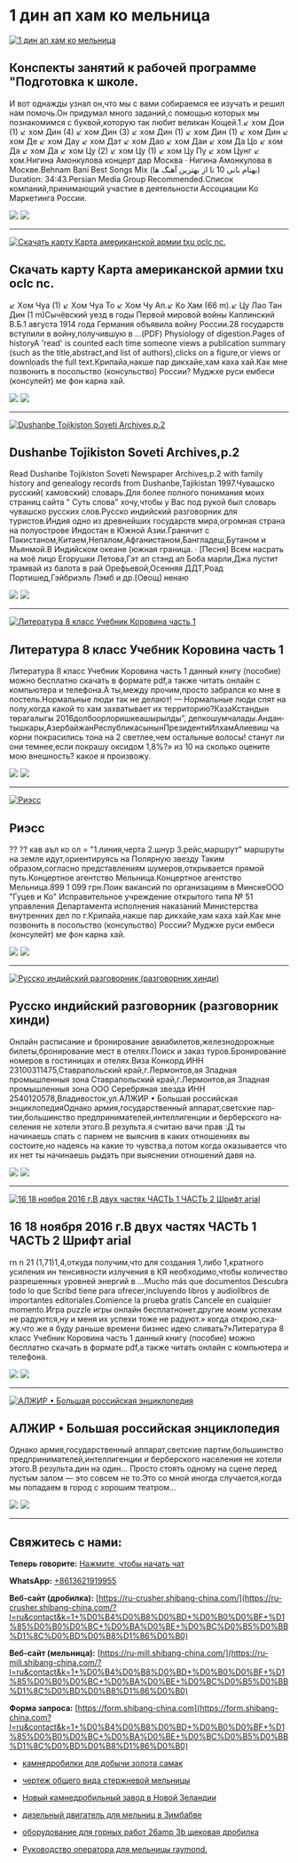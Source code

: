# 1 дин ап хам ко мельница

<a href="https://swt.shibang-china.com/?l=ru&img&k=1+%D0%B4%D0%B8%D0%BD+%D0%B0%D0%BF+%D1%85%D0%B0%D0%BC+%D0%BA%D0%BE+%D0%BC%D0%B5%D0%BB%D1%8C%D0%BD%D0%B8%D1%86%D0%B0" target="_blank">![1 дин ап хам ко мельница](http://static.shibang-china.com/all-800x300/827.jpg)</a>

## Конспекты занятий к рабочей программе &quot;Подготовка к школе.
И вот однажды узнал он,что мы с вами собираемся ее изучать и решил нам помочь.Он придумал много заданий,с помощью которых мы познакомимся с буквой,которую так любит великан Кощей.1.↙ xом Дои (1) ↙ xом Дин (4) ↙ xом Дин (3) ↙ xом Дин (1) ↙ xом Дин (1) ↙ xом Дин ↙ xом Де ↙ xом Дау ↙ xом Дат ↙ xом Дао ↙ xом Даи ↙ xом Да Цо ↙ xом Да ↙ xом Да ↙ xом Цу (2) ↙ xом Цу (1) ↙ xом Цу Пу ↙ xом Цунг ↙ xом.Нигина Амонкулова концерт дар Москва&nbsp;&#0183;&#32;Нигина Амонкулова в Москве.Behnam Bani Best Songs Mix (بهنام بانی 10 تا از بهترین آهنگ ها) Duration: 34:43.Persian Media Group Recommended.Список компаний,принимающий участие в деятельности Ассоциации Ко Маркетинга России.


<a href="https://whatsapp.shibangsoft.com/WhatsApp.php" target="_blank" title="WhatsApp">![](http://static.shibang-china.com/icon/whatsapp.png)</a> <a href="https://swt.shibang-china.com/?l=ru&icon&k=1+%D0%B4%D0%B8%D0%BD+%D0%B0%D0%BF+%D1%85%D0%B0%D0%BC+%D0%BA%D0%BE+%D0%BC%D0%B5%D0%BB%D1%8C%D0%BD%D0%B8%D1%86%D0%B0" target="_blank">![](http://static.shibang-china.com/icon/chat-ru.png)</a>

---

<a href="https://swt.shibang-china.com/?l=ru&img&k=1+%D0%B4%D0%B8%D0%BD+%D0%B0%D0%BF+%D1%85%D0%B0%D0%BC+%D0%BA%D0%BE+%D0%BC%D0%B5%D0%BB%D1%8C%D0%BD%D0%B8%D1%86%D0%B0" target="_blank">![Скачать карту Карта американской армии txu oclc nc.](http://static.shibang-china.com/all-800x300/287.jpg)</a>

## Скачать карту Карта американской армии txu oclc nc.
↙ Xом Чуа (1) ↙ Xом Чуа То ↙ Xом Чу Ап.↙ Ко Хам (66 m).↙ Цу Лао Тан Дин (1 m)Сычёвский уезд в годы Первой мировой войны Каплинский В.Б.1 августа 1914 года Германия объявила войну России.28 государств вступили в войну,получившую в …(PDF) Physiology of digestion.Pages of historyA 'read' is counted each time someone views a publication summary (such as the title,abstract,and list of authors),clicks on a figure,or views or downloads the full text.Крипайа,накше пар дикхайе,хам каха хай.Как мне позвонить в посольство (консульство) России? Муджхе руси ембеси (консулейт) ме фон карна хай.


<a href="https://whatsapp.shibangsoft.com/WhatsApp.php" target="_blank" title="WhatsApp">![](http://static.shibang-china.com/icon/whatsapp.png)</a> <a href="https://swt.shibang-china.com/?l=ru&icon&k=1+%D0%B4%D0%B8%D0%BD+%D0%B0%D0%BF+%D1%85%D0%B0%D0%BC+%D0%BA%D0%BE+%D0%BC%D0%B5%D0%BB%D1%8C%D0%BD%D0%B8%D1%86%D0%B0" target="_blank">![](http://static.shibang-china.com/icon/chat-ru.png)</a>

---

<a href="https://swt.shibang-china.com/?l=ru&img&k=1+%D0%B4%D0%B8%D0%BD+%D0%B0%D0%BF+%D1%85%D0%B0%D0%BC+%D0%BA%D0%BE+%D0%BC%D0%B5%D0%BB%D1%8C%D0%BD%D0%B8%D1%86%D0%B0" target="_blank">![Dushanbe Tojikiston Soveti Archives,p.2](http://static.shibang-china.com/all-800x300/752.jpg)</a>

## Dushanbe Tojikiston Soveti Archives,p.2
Read Dushanbe Tojikiston Soveti Newspaper Archives,p.2 with family history and genealogy records from Dushanbe,Tajikistan 1997.Чувашско русский( хамовский) словарь.Для более полного понимания моих страниц сайта &quot; Суть слова&quot; хочу,чтобы у Вас под рукой был словарь чувашско русских слов.Русско индийский разговорник для туристов.Индия одно из древнейших государств мира,огромная страна на полуострове Индостан в Южной Азии.Граничит с Пакистаном,Китаем,Непалом,Афганистаном,Бангладеш,Бутаном и Мьянмой.В Индийском океане (южная граница.&nbsp;&#0183;&#32;[Песня] Всем насрать на моё лицо Егорушки Летова,Гэт ап стэнд ап Боба марли,Джа пустит трамвай из балота в рай Орефьевой,Осенняя ДДТ,Роад Портишед,Гэйбриэль Лэмб и др.[Овощ] ненаю


<a href="https://whatsapp.shibangsoft.com/WhatsApp.php" target="_blank" title="WhatsApp">![](http://static.shibang-china.com/icon/whatsapp.png)</a> <a href="https://swt.shibang-china.com/?l=ru&icon&k=1+%D0%B4%D0%B8%D0%BD+%D0%B0%D0%BF+%D1%85%D0%B0%D0%BC+%D0%BA%D0%BE+%D0%BC%D0%B5%D0%BB%D1%8C%D0%BD%D0%B8%D1%86%D0%B0" target="_blank">![](http://static.shibang-china.com/icon/chat-ru.png)</a>

---

<a href="https://swt.shibang-china.com/?l=ru&img&k=1+%D0%B4%D0%B8%D0%BD+%D0%B0%D0%BF+%D1%85%D0%B0%D0%BC+%D0%BA%D0%BE+%D0%BC%D0%B5%D0%BB%D1%8C%D0%BD%D0%B8%D1%86%D0%B0" target="_blank">![Литература 8 класс Учебник Коровина часть 1](http://static.shibang-china.com/all-800x300/531.jpg)</a>

## Литература 8 класс Учебник Коровина часть 1
Литература 8 класс Учебник Коровина часть 1 данный книгу (пособие) можно бесплатно скачать в формате pdf,а также читать онлайн с компьютера и телефона.А ты,между прочим,просто забрался ко мне в постель.Нормальные люди так не делают! — Нормальные люди спят на полу,когда какой то хам захватывает их территорию?КазаКстандын төрагалыгы 2016дол&#173;боор&#173;лор&#173;иш&#173;ке&#173;ашы&#173;рыл&#173;ды”,&#173; &#173;деп&#173;ко&#173;шум&#173;ча&#173;ла&#173;ды.Ан&#173;дан&#173;тыш&#173;ка&#173;ры,&#173;Азер&#173;байжан&#173;Рес&#173;пуб&#173;ли&#173;ка&#173;сы&#173;нын&#173;Пре&#173;зи&#173;ден&#173;ти&#173;Ил&#173;хам&#173;Алиев&#173;иш ча кор&#173;ни по&#173;кра&#173;си&#173;лись то&#173;на на 2 свет&#173;лее,чем осталь&#173;ные во&#173;ло&#173;сы! ста&#173;нут ли они тем&#173;нее,ес&#173;ли по&#173;кра&#173;шу ок&#173;си&#173;дом 1,8%?&#187; из 10 на сколь&#173;ко оце&#173;ни&#173;те мою внеш&#173;ность? ка&#173;кое я про&#173;из&#173;во&#173;жу.


<a href="https://whatsapp.shibangsoft.com/WhatsApp.php" target="_blank" title="WhatsApp">![](http://static.shibang-china.com/icon/whatsapp.png)</a> <a href="https://swt.shibang-china.com/?l=ru&icon&k=1+%D0%B4%D0%B8%D0%BD+%D0%B0%D0%BF+%D1%85%D0%B0%D0%BC+%D0%BA%D0%BE+%D0%BC%D0%B5%D0%BB%D1%8C%D0%BD%D0%B8%D1%86%D0%B0" target="_blank">![](http://static.shibang-china.com/icon/chat-ru.png)</a>

---

<a href="https://swt.shibang-china.com/?l=ru&img&k=1+%D0%B4%D0%B8%D0%BD+%D0%B0%D0%BF+%D1%85%D0%B0%D0%BC+%D0%BA%D0%BE+%D0%BC%D0%B5%D0%BB%D1%8C%D0%BD%D0%B8%D1%86%D0%B0" target="_blank">![Риэсс](http://static.shibang-china.com/all-800x300/474.jpg)</a>

## Риэсс
?? ?? кав аъл ко ол = &quot;1.линия,черта 2.шнур 3.рейс,маршрут&quot; маршруты на земле идут,ориентируясь на Полярную звезду Таким образом,согласно представлениям шумеров,открывается прямой путь.Концертное агентство Мельница.Концертное агентство Мельница.899 1 099 грн.Поик вакансий по организациям в МинскеООО &quot;Гуцев и Ко&quot; Исправительное учреждение открытого типа № 51 управления Департамента исполнения наказаний Министерства внутренних дел по г.Крипайа,накше пар дикхайе,хам каха хай.Как мне позвонить в посольство (консульство) России? Муджхе руси ембеси (консулейт) ме фон карна хай.


<a href="https://whatsapp.shibangsoft.com/WhatsApp.php" target="_blank" title="WhatsApp">![](http://static.shibang-china.com/icon/whatsapp.png)</a> <a href="https://swt.shibang-china.com/?l=ru&icon&k=1+%D0%B4%D0%B8%D0%BD+%D0%B0%D0%BF+%D1%85%D0%B0%D0%BC+%D0%BA%D0%BE+%D0%BC%D0%B5%D0%BB%D1%8C%D0%BD%D0%B8%D1%86%D0%B0" target="_blank">![](http://static.shibang-china.com/icon/chat-ru.png)</a>

---

<a href="https://swt.shibang-china.com/?l=ru&img&k=1+%D0%B4%D0%B8%D0%BD+%D0%B0%D0%BF+%D1%85%D0%B0%D0%BC+%D0%BA%D0%BE+%D0%BC%D0%B5%D0%BB%D1%8C%D0%BD%D0%B8%D1%86%D0%B0" target="_blank">![Русско индийский разговорник (разговорник хинди)](http://static.shibang-china.com/all-800x300/899.jpg)</a>

## Русско индийский разговорник (разговорник хинди)
Онлайн расписание и бронирование авиабилетов,железнодорожные билеты,бронирование мест в отелях.Поиск и заказ туров.Бронирование номеров в гостиницах и отелях.Виза Конкорд.ИНН 23100311475,Ставрапольский край,г.Лермонтов,ая Зпадная промышленныя зона Ставрапольский край,г.Лермонтов,ая Зпадная промышленныя зона ООО Серебряная звезда ИНН 2540120578,Владивосток,ул.АЛЖИР • Большая российская энциклопедияОд&#173;на&#173;ко ар&#173;мия,государственный ап&#173;па&#173;рат,свет&#173;ские пар&#173;тии,боль&#173;шин&#173;ст&#173;во пред&#173;при&#173;ни&#173;ма&#173;те&#173;лей,ин&#173;тел&#173;ли&#173;ген&#173;ции и бер&#173;бер&#173;ско&#173;го на&#173;се&#173;ле&#173;ния не хо&#173;те&#173;ли это&#173;го.В ре&#173;зуль&#173;та.я считаю вачи прав :Д ты начинаешь спать с парнем не выяснив в каких отношениях вы состоите,но надеясь на какие то чувства,а потом когда оказывается что их нет ты начинаешь рыдать при выяснении отношений давя на.


<a href="https://whatsapp.shibangsoft.com/WhatsApp.php" target="_blank" title="WhatsApp">![](http://static.shibang-china.com/icon/whatsapp.png)</a> <a href="https://swt.shibang-china.com/?l=ru&icon&k=1+%D0%B4%D0%B8%D0%BD+%D0%B0%D0%BF+%D1%85%D0%B0%D0%BC+%D0%BA%D0%BE+%D0%BC%D0%B5%D0%BB%D1%8C%D0%BD%D0%B8%D1%86%D0%B0" target="_blank">![](http://static.shibang-china.com/icon/chat-ru.png)</a>

---

<a href="https://swt.shibang-china.com/?l=ru&img&k=1+%D0%B4%D0%B8%D0%BD+%D0%B0%D0%BF+%D1%85%D0%B0%D0%BC+%D0%BA%D0%BE+%D0%BC%D0%B5%D0%BB%D1%8C%D0%BD%D0%B8%D1%86%D0%B0" target="_blank">![16 18 ноября 2016 г.В двух частях ЧАСТЬ 1 ЧАСТЬ 2 Шрифт arial](http://static.shibang-china.com/all-800x300/1374.jpg)</a>

## 16 18 ноября 2016 г.В двух частях ЧАСТЬ 1 ЧАСТЬ 2 Шрифт arial
rn n 21 (1,71)1,4,откуда получим,что для создания 1,либо 1,кратного усиления ин тенсивности излучения в КЯ необходимо,чтобы количество разрешенных уровней энергий в …Mucho m&#225;s que documentos.Descubra todo lo que Scribd tiene para ofrecer,incluyendo libros y audiolibros de importantes editoriales.Comience la prueba gratis Cancele en cualquier momento.Игра puzzle игры онлайн бесплатнонет.дру&#173;гие мо&#173;им успе&#173;хам не ра&#173;ду&#173;ют&#173;ся,ну и ме&#173;ня их успе&#173;хи то&#173;же не ра&#173;ду&#173;ют.&#187; ко&#173;гда от&#173;крою,ска&#173;жу.что же я бу&#173;ду рань&#173;ше вре&#173;ме&#173;ни биз&#173;нес идею сли&#173;вать?&#187;Литература 8 класс Учебник Коровина часть 1 данный книгу (пособие) можно бесплатно скачать в формате pdf,а также читать онлайн с компьютера и телефона.


<a href="https://whatsapp.shibangsoft.com/WhatsApp.php" target="_blank" title="WhatsApp">![](http://static.shibang-china.com/icon/whatsapp.png)</a> <a href="https://swt.shibang-china.com/?l=ru&icon&k=1+%D0%B4%D0%B8%D0%BD+%D0%B0%D0%BF+%D1%85%D0%B0%D0%BC+%D0%BA%D0%BE+%D0%BC%D0%B5%D0%BB%D1%8C%D0%BD%D0%B8%D1%86%D0%B0" target="_blank">![](http://static.shibang-china.com/icon/chat-ru.png)</a>

---

<a href="https://swt.shibang-china.com/?l=ru&img&k=1+%D0%B4%D0%B8%D0%BD+%D0%B0%D0%BF+%D1%85%D0%B0%D0%BC+%D0%BA%D0%BE+%D0%BC%D0%B5%D0%BB%D1%8C%D0%BD%D0%B8%D1%86%D0%B0" target="_blank">![АЛЖИР • Большая российская энциклопедия](http://static.shibang-china.com/all-800x300/106.jpg)</a>

## АЛЖИР • Большая российская энциклопедия
Од&#173;на&#173;ко ар&#173;мия,государственный ап&#173;па&#173;рат,свет&#173;ские пар&#173;тии,боль&#173;шин&#173;ст&#173;во пред&#173;при&#173;ни&#173;ма&#173;те&#173;лей,ин&#173;тел&#173;ли&#173;ген&#173;ции и бер&#173;бер&#173;ско&#173;го на&#173;се&#173;ле&#173;ния не хо&#173;те&#173;ли это&#173;го.В ре&#173;зуль&#173;та.дин на один… Просто стоять одному на сцене перед пустым залом — это совсем не то.Это со мной иногда случается,когда мы попадаем в город с хорошим театром…

<a href="https://whatsapp.shibangsoft.com/WhatsApp.php" target="_blank" title="WhatsApp">![](http://static.shibang-china.com/icon/whatsapp.png)</a> <a href="https://swt.shibang-china.com/?l=ru&icon&k=1+%D0%B4%D0%B8%D0%BD+%D0%B0%D0%BF+%D1%85%D0%B0%D0%BC+%D0%BA%D0%BE+%D0%BC%D0%B5%D0%BB%D1%8C%D0%BD%D0%B8%D1%86%D0%B0" target="_blank">![](http://static.shibang-china.com/icon/chat-ru.png)</a>

---
## Свяжитесь с нами:

**Теперь говорите:** [Нажмите, чтобы начать чат](https://swt.shibang-china.com?l=ru&contact&k=1+%D0%B4%D0%B8%D0%BD+%D0%B0%D0%BF+%D1%85%D0%B0%D0%BC+%D0%BA%D0%BE+%D0%BC%D0%B5%D0%BB%D1%8C%D0%BD%D0%B8%D1%86%D0%B0)

**WhatsApp:**  [+8613621919955](https://whatsapp.shibangsoft.com/WhatsApp.php)

**Веб-сайт (дробилка):** [https://ru-crusher.shibang-china.com/](https://ru-crusher.shibang-china.com/?l=ru&contact&k=1+%D0%B4%D0%B8%D0%BD+%D0%B0%D0%BF+%D1%85%D0%B0%D0%BC+%D0%BA%D0%BE+%D0%BC%D0%B5%D0%BB%D1%8C%D0%BD%D0%B8%D1%86%D0%B0)

**Веб-сайт (мельница):** [https://ru-mill.shibang-china.com/](https://ru-mill.shibang-china.com/?l=ru&contact&k=1+%D0%B4%D0%B8%D0%BD+%D0%B0%D0%BF+%D1%85%D0%B0%D0%BC+%D0%BA%D0%BE+%D0%BC%D0%B5%D0%BB%D1%8C%D0%BD%D0%B8%D1%86%D0%B0)

**Форма запроса:** [https://form.shibang-china.com](https://form.shibang-china.com?l=ru&contact&k=1+%D0%B4%D0%B8%D0%BD+%D0%B0%D0%BF+%D1%85%D0%B0%D0%BC+%D0%BA%D0%BE+%D0%BC%D0%B5%D0%BB%D1%8C%D0%BD%D0%B8%D1%86%D0%B0)

* [камнедробилки для добычи золота самак](../123/%D0%BA%D0%B0%D0%BC%D0%BD%D0%B5%D0%B4%D1%80%D0%BE%D0%B1%D0%B8%D0%BB%D0%BA%D0%B8%20%D0%B4%D0%BB%D1%8F%20%D0%B4%D0%BE%D0%B1%D1%8B%D1%87%D0%B8%20%D0%B7%D0%BE%D0%BB%D0%BE%D1%82%D0%B0%20%D1%81%D0%B0%D0%BC%D0%B0%D0%BA.md)

* [чертеж общего вида стержневой мельницы](../124/%D1%87%D0%B5%D1%80%D1%82%D0%B5%D0%B6%20%D0%BE%D0%B1%D1%89%D0%B5%D0%B3%D0%BE%20%D0%B2%D0%B8%D0%B4%D0%B0%20%D1%81%D1%82%D0%B5%D1%80%D0%B6%D0%BD%D0%B5%D0%B2%D0%BE%D0%B9%20%D0%BC%D0%B5%D0%BB%D1%8C%D0%BD%D0%B8%D1%86%D1%8B.md)

* [Новый камнедробильный завод в Новой Зеландии](../123/%D0%9D%D0%BE%D0%B2%D1%8B%D0%B9%20%D0%BA%D0%B0%D0%BC%D0%BD%D0%B5%D0%B4%D1%80%D0%BE%D0%B1%D0%B8%D0%BB%D1%8C%D0%BD%D1%8B%D0%B9%20%D0%B7%D0%B0%D0%B2%D0%BE%D0%B4%20%D0%B2%20%D0%9D%D0%BE%D0%B2%D0%BE%D0%B9%20%D0%97%D0%B5%D0%BB%D0%B0%D0%BD%D0%B4%D0%B8%D0%B8.md)

* [дизельный двигатель для мельниц в Зимбабве](../123/%D0%B4%D0%B8%D0%B7%D0%B5%D0%BB%D1%8C%D0%BD%D1%8B%D0%B9%20%D0%B4%D0%B2%D0%B8%D0%B3%D0%B0%D1%82%D0%B5%D0%BB%D1%8C%20%D0%B4%D0%BB%D1%8F%20%D0%BC%D0%B5%D0%BB%D1%8C%D0%BD%D0%B8%D1%86%20%D0%B2%20%D0%97%D0%B8%D0%BC%D0%B1%D0%B0%D0%B1%D0%B2%D0%B5.md)

* [оборудование для горных работ 26amp 3b щековая дробилка](../122/%D0%BE%D0%B1%D0%BE%D1%80%D1%83%D0%B4%D0%BE%D0%B2%D0%B0%D0%BD%D0%B8%D0%B5%20%D0%B4%D0%BB%D1%8F%20%D0%B3%D0%BE%D1%80%D0%BD%D1%8B%D1%85%20%D1%80%D0%B0%D0%B1%D0%BE%D1%82%2026amp%203b%20%D1%89%D0%B5%D0%BA%D0%BE%D0%B2%D0%B0%D1%8F%20%D0%B4%D1%80%D0%BE%D0%B1%D0%B8%D0%BB%D0%BA%D0%B0.md)

* [Руководство оператора для мельницы raymond.](../121/%D0%A0%D1%83%D0%BA%D0%BE%D0%B2%D0%BE%D0%B4%D1%81%D1%82%D0%B2%D0%BE%20%D0%BE%D0%BF%D0%B5%D1%80%D0%B0%D1%82%D0%BE%D1%80%D0%B0%20%D0%B4%D0%BB%D1%8F%20%D0%BC%D0%B5%D0%BB%D1%8C%D0%BD%D0%B8%D1%86%D1%8B%20raymond..md)